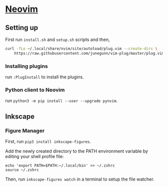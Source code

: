 # [Neovim](https://wiki.archlinux.org/title/Neovim)

## Setting up

First run `install.sh` and `setup.sh` scripts and then,
```bash
curl -fLo ~/.local/share/nvim/site/autoload/plug.vim --create-dirs \
    https://raw.githubusercontent.com/junegunn/vim-plug/master/plug.vim
```

### Installing plugins

run `:PlugInstall` to install the plugins.

### Python client to Neovim

run `python3 -m pip install --user --upgrade pynvim`.

## Inkscape

### Figure Manager

First, run `pip3 install inkscape-figures`.

Add the newly created directory to the PATH environment variable by editing your shell profile file:
```
echo 'export PATH=$PATH:~/.local/bin' >> ~/.zshrc
source ~/.zshrc
```

Then, run `inkscape-figures watch` in a terminal to setup the file watcher.
